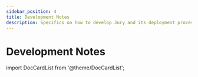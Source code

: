 ```yaml
---
sidebar_position: 4
title: Development Notes
description: Specifics on how to develop Jury and its deployment process.
---
```


# Development Notes

<!-- Index list -->

import DocCardList from '@theme/DocCardList';

<DocCardList />
